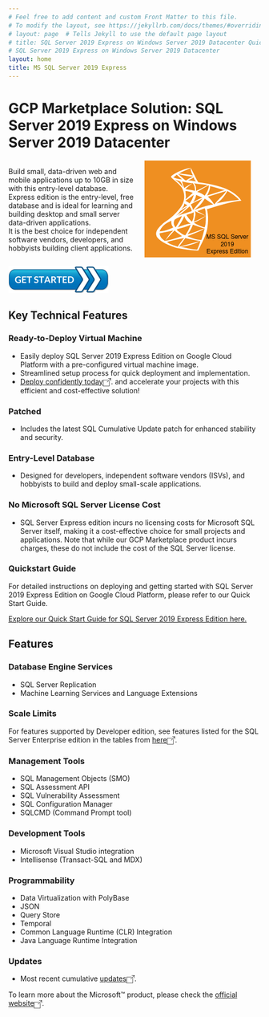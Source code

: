 ```yaml
---
# Feel free to add content and custom Front Matter to this file.
# To modify the layout, see https://jekyllrb.com/docs/themes/#overriding-theme-defaults
# layout: page  # Tells Jekyll to use the default page layout
# title: SQL Server 2019 Express on Windows Server 2019 Datacenter Quick Start Guide
# SQL Server 2019 Express on Windows Server 2019 Datacenter
layout: home
title: MS SQL Server 2019 Express
---
```


# GCP Marketplace Solution: SQL Server 2019 Express on Windows Server 2019 Datacenter

<div style="display: flex; align-items: center;">
  <div style="flex: 1;">
    Build small, data-driven web and mobile applications up to 10GB in size with this entry-level database.<br>
    Express edition is the entry-level, free database and is ideal for learning and building desktop and small server data-driven applications.<br>
    It is the best choice for independent software vendors, developers, and hobbyists building client applications.<br>
  </div>
  <div style="flex: 1; text-align: center;">
    <img src="embedded_images/sql2019express_product_image.png" alt="MS SQL 2019 Express" style="max-width: 100%;">
  </div>
</div>

<a href="https://console.cloud.google.com/marketplace/product/gclouds-public/sql-server-2019-express-on-windows-server-2019-datacenter?project=gclouds-public" target="_blank"><img src="embedded_images/get_started_x200.png" alt="Get Started"></a>

## Key Technical Features

### Ready-to-Deploy Virtual Machine
- Easily deploy SQL Server 2019 Express Edition on Google Cloud Platform with a pre-configured virtual machine image.
- Streamlined setup process for quick deployment and implementation.
- <a href="https://console.cloud.google.com/marketplace/product/gclouds-public/sql-server-2019-express-on-windows-server-2019-datacenter?project=gclouds-public" target="_blank">Deploy confidently today<img src="embedded_images/external_link.png" alt="deploy" style="vertical-align: middle; width: 16px; height: 16px;" /></a>. and accelerate your projects with this efficient and cost-effective solution!

### Patched
- Includes the latest SQL Cumulative Update patch for enhanced stability and security.

### Entry-Level Database
- Designed for developers, independent software vendors (ISVs), and hobbyists to build and deploy small-scale applications.

### No Microsoft SQL Server License Cost
- SQL Server Express edition incurs no licensing costs for Microsoft SQL Server itself, making it a cost-effective choice for small projects and applications. Note that while our GCP Marketplace product incurs charges, these do not include the cost of the SQL Server license.

### Quickstart Guide
For detailed instructions on deploying and getting started with SQL Server 2019 Express Edition on Google Cloud Platform, please refer to our Quick Start Guide.

[Explore our Quick Start Guide for SQL Server 2019 Express Edition here.](./quickstart-guide)

## Features

### Database Engine Services
- SQL Server Replication
- Machine Learning Services and Language Extensions

### Scale Limits
For features supported by Developer edition, see features listed for the SQL Server Enterprise edition in the tables from <a href="https://learn.microsoft.com/en-us/sql/sql-server/editions-and-components-of-sql-server-2022?view=sql-server-ver16#scale-limits" target="_blank">here<img src="embedded_images/external_link.png" alt="scale_limits" style="vertical-align: middle; width: 16px; height: 16px;" /></a>.





### Management Tools
- SQL Management Objects (SMO)
- SQL Assessment API
- SQL Vulnerability Assessment
- SQL Configuration Manager
- SQLCMD (Command Prompt tool)

### Development Tools
- Microsoft Visual Studio integration
- Intellisense (Transact-SQL and MDX)

### Programmability
- Data Virtualization with PolyBase
- JSON
- Query Store
- Temporal
- Common Language Runtime (CLR) Integration
- Java Language Runtime Integration

### Updates
- Most recent cumulative <a href="https://learn.microsoft.com/en-us/troubleshoot/sql/releases/download-and-install-latest-updates?toc=%2Fsql%2Ftoc.json&bc=%2Fsql%2Fbreadcrumb%2Ftoc.json&view=sql-server-ver16" target="_blank">updates<img src="embedded_images/external_link.png" alt="updates" style="vertical-align: middle; width: 16px; height: 16px;" /></a>.

To learn more about the Microsoft™ product, please check the <a href="https://learn.microsoft.com/en-us/sql/sql-server/editions-and-components-of-sql-server-2019?view=sql-server-ver15" target="_blank">official website<img src="embedded_images/external_link.png" alt="official website" style="vertical-align: middle; width: 16px; height: 16px;" /></a>.

